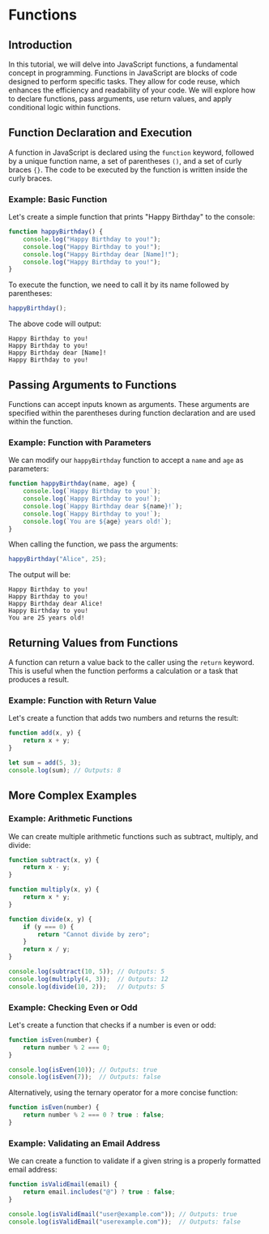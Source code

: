 # Functions

## Introduction

In this tutorial, we will delve into JavaScript functions, a fundamental concept in programming. Functions in JavaScript are blocks of code designed to perform specific tasks. They allow for code reuse, which enhances the efficiency and readability of your code. We will explore how to declare functions, pass arguments, use return values, and apply conditional logic within functions.

## Function Declaration and Execution

A function in JavaScript is declared using the `function` keyword, followed by a unique function name, a set of parentheses `()`, and a set of curly braces `{}`. The code to be executed by the function is written inside the curly braces.

### Example: Basic Function

Let's create a simple function that prints "Happy Birthday" to the console:

```javascript
function happyBirthday() {
    console.log("Happy Birthday to you!");
    console.log("Happy Birthday to you!");
    console.log("Happy Birthday dear [Name]!");
    console.log("Happy Birthday to you!");
}
```

To execute the function, we need to call it by its name followed by parentheses:

```javascript
happyBirthday();
```

The above code will output:

```
Happy Birthday to you!
Happy Birthday to you!
Happy Birthday dear [Name]!
Happy Birthday to you!
```

## Passing Arguments to Functions

Functions can accept inputs known as arguments. These arguments are specified within the parentheses during function declaration and are used within the function.

### Example: Function with Parameters

We can modify our `happyBirthday` function to accept a `name` and `age` as parameters:

```javascript
function happyBirthday(name, age) {
    console.log(`Happy Birthday to you!`);
    console.log(`Happy Birthday to you!`);
    console.log(`Happy Birthday dear ${name}!`);
    console.log(`Happy Birthday to you!`);
    console.log(`You are ${age} years old!`);
}
```

When calling the function, we pass the arguments:

```javascript
happyBirthday("Alice", 25);
```

The output will be:

```
Happy Birthday to you!
Happy Birthday to you!
Happy Birthday dear Alice!
Happy Birthday to you!
You are 25 years old!
```

## Returning Values from Functions

A function can return a value back to the caller using the `return` keyword. This is useful when the function performs a calculation or a task that produces a result.

### Example: Function with Return Value

Let's create a function that adds two numbers and returns the result:

```javascript
function add(x, y) {
    return x + y;
}

let sum = add(5, 3);
console.log(sum); // Outputs: 8
```

## More Complex Examples

### Example: Arithmetic Functions

We can create multiple arithmetic functions such as subtract, multiply, and divide:

```javascript
function subtract(x, y) {
    return x - y;
}

function multiply(x, y) {
    return x * y;
}

function divide(x, y) {
    if (y === 0) {
        return "Cannot divide by zero";
    }
    return x / y;
}

console.log(subtract(10, 5)); // Outputs: 5
console.log(multiply(4, 3));  // Outputs: 12
console.log(divide(10, 2));   // Outputs: 5
```

### Example: Checking Even or Odd

Let's create a function that checks if a number is even or odd:

```javascript
function isEven(number) {
    return number % 2 === 0;
}

console.log(isEven(10)); // Outputs: true
console.log(isEven(7));  // Outputs: false
```

Alternatively, using the ternary operator for a more concise function:

```javascript
function isEven(number) {
    return number % 2 === 0 ? true : false;
}
```

### Example: Validating an Email Address

We can create a function to validate if a given string is a properly formatted email address:

```javascript
function isValidEmail(email) {
    return email.includes("@") ? true : false;
}

console.log(isValidEmail("user@example.com")); // Outputs: true
console.log(isValidEmail("userexample.com"));  // Outputs: false
```

